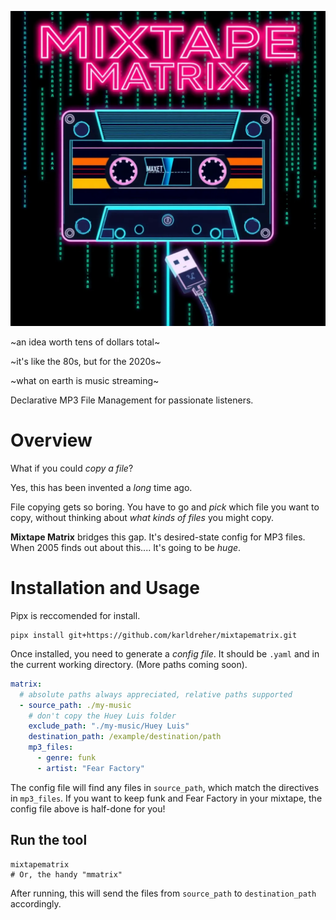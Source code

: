 ![image info](./logo.webp)

~an idea worth tens of dollars total~

~it's like the 80s, but for the 2020s~

~what on earth is music streaming~

Declarative MP3 File Management for passionate listeners.


# Overview

What if you could *copy a file*?

Yes, this has been invented a *long* time ago.

File copying gets so boring.  You have to go and *pick* which file you want to copy, without thinking about *what kinds of files* you might copy.  

**Mixtape Matrix** bridges this gap.  It's desired-state config for MP3 files.  When 2005 finds out about this....  It's going to be *huge*.


# Installation and Usage

Pipx is reccomended for install.  

```
pipx install git+https://github.com/karldreher/mixtapematrix.git
```

Once installed, you need to generate a *config file*.  It should be `.yaml` and in the current working directory.  (More paths coming soon).


```yaml
matrix:
  # absolute paths always appreciated, relative paths supported
  - source_path: ./my-music
    # don't copy the Huey Luis folder
    exclude_path: "./my-music/Huey Luis"
    destination_path: /example/destination/path
    mp3_files: 
      - genre: funk
      - artist: "Fear Factory"
```

The config file will find any files in `source_path`, which match the directives in `mp3_files`.  If you want to keep funk and Fear Factory in your mixtape, the config file above is half-done for you!

## Run the tool

```
mixtapematrix
# Or, the handy "mmatrix"
```
After running, this will send the files from `source_path` to `destination_path` accordingly.
